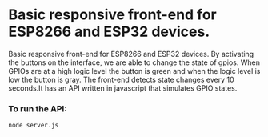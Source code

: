 # Basic responsive front-end for ESP8266 and ESP32 devices.

Basic responsive front-end for ESP8266 and ESP32 devices.
By activating the buttons on the interface, we are able to change the state of gpios. 
When GPIOs are at a high logic level the button is green and when the logic level is low the button is gray.
The front-end detects state changes every 10 seconds.It has an API written in javascript that simulates GPIO states.

### To run the API:

```
node server.js

```


